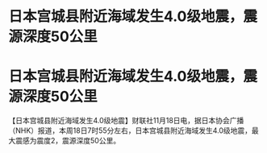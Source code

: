 # 日本宫城县附近海域发生4.0级地震，震源深度50公里

# 日本宫城县附近海域发生4.0级地震，震源深度50公里

【日本宫城县附近海域发生4.0级地震】财联社11月18日电，据日本协会广播（NHK）报道，本周18日7时55分左右，日本宫城县附近海域发生4.0级地震，最大震感为震度2，震源深度50公里。

